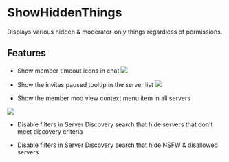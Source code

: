# ShowHiddenThings

Displays various hidden & moderator-only things regardless of permissions.

## Features

- Show member timeout icons in chat
![](https://github.com/Vendicated/Yuricord/assets/47677887/75e1f6ba-8921-4188-9c2d-c9c3f9d07101)

- Show the invites paused tooltip in the server list
![](https://github.com/Vendicated/Yuricord/assets/47677887/b6a923d2-ac55-40d9-b4f8-fa6fc117148b)

- Show the member mod view context menu item in all servers

![](https://github.com/Vendicated/Yuricord/assets/47677887/3dac95dd-841c-4c15-ad87-2db7bd1e4dab)

- Disable filters in Server Discovery search that hide servers that don't meet discovery criteria

- Disable filters in Server Discovery search that hide NSFW & disallowed servers

